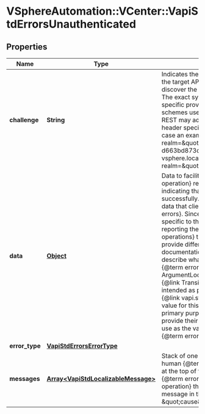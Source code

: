 # VSphereAutomation::VCenter::VapiStdErrorsUnauthenticated

## Properties
Name | Type | Description | Notes
------------ | ------------- | ------------- | -------------
**challenge** | **String** | Indicates the authentication challenges applicable to the target API provider. It can be used by a client to discover the correct authentication scheme to use. The exact syntax of the value is defined by the specific provider, the protocol and authentication schemes used. &lt;p&gt; For example, a provider using REST may adhere to the WWW-Authenticate HTTP header specification, RFC7235, section 4.1. In this case an example challenge value may be: SIGN realm&#x3D;\&quot;27da1358-2ba4-11e9-b210-d663bd873d93\&quot;,sts&#x3D;\&quot;http://vcenter/sso?vsphere.local\&quot;, Basic realm&#x3D;\&quot;vCenter\&quot; | [optional] 
**data** | [**Object**](.md) | Data to facilitate clients responding to the {@term operation} reporting a standard {@term error} to indicating that it was unable to complete successfully. &lt;p&gt; {@term Operations} may provide data that clients can use when responding to {@term errors}.  Since the data that clients need may be specific to the context of the {@term operation} reporting the {@term error}, different {@term operations} that report the same {@term error} may provide different data in the {@term error}.  The documentation for each each {@term operation} will describe what, if any, data it provides for each {@term error} it reports. The {@link ArgumentLocations}, {@link FileLocations}, and {@link TransientIndication} {@term structures} are intended as possible values for this {@term field}.  {@link vapi.std.DynamicID} may also be useful as a value for this {@term field} (although that is not its primary purpose).  Some {@term services} may provide their own specific {@term structures} for use as the value of this {@term field} when reporting {@term errors} from their {@term operations}. | [optional] 
**error_type** | [**VapiStdErrorsErrorType**](VapiStdErrorsErrorType.md) |  | [optional] 
**messages** | [**Array&lt;VapiStdLocalizableMessage&gt;**](VapiStdLocalizableMessage.md) | Stack of one or more localizable messages for human {@term error} consumers. &lt;p&gt; The message at the top of the stack (first in the list) describes the {@term error} from the perspective of the {@term operation} the client invoked. Each subsequent message in the stack describes the \&quot;cause\&quot; of the prior message. | 


